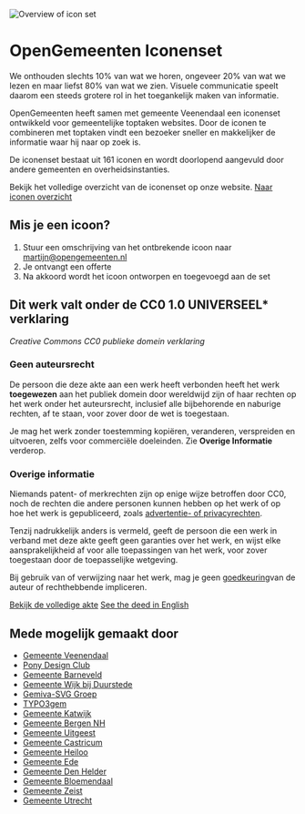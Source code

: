 ![Overview of icon set](https://www.opengemeenten.nl/fileadmin/afbeeldingen/iconenset.png)

# OpenGemeenten Iconenset

We onthouden slechts 10% van wat we horen, ongeveer 20% van wat we lezen en maar liefst 80% van wat we zien. Visuele communicatie speelt daarom een steeds grotere rol in het toegankelijk maken van informatie.

OpenGemeenten heeft samen met gemeente Veenendaal een iconenset ontwikkeld voor gemeentelijke toptaken websites. Door de iconen te combineren met toptaken vindt een bezoeker sneller en makkelijker de informatie waar hij naar op zoek is.

De iconenset bestaat uit 161 iconen en wordt doorlopend aangevuld door andere gemeenten en overheidsinstanties.

Bekijk het volledige overzicht van de iconenset op onze website.
[Naar iconen overzicht](https://www.gemeenteniconen.nl)

## Mis je een icoon?

1. Stuur een omschrijving van het ontbrekende icoon naar [martijn@opengemeenten.nl](mailto:martijn@opengemeenten.nl)
2. Je ontvangt een offerte
3. Na akkoord wordt het icoon ontworpen en toegevoegd aan de set

## Dit werk valt onder de CC0 1.0 UNIVERSEEL* verklaring

*Creative Commons CC0 publieke domein verklaring*

### Geen auteursrecht

De persoon die deze akte aan een werk heeft verbonden heeft het werk **toegewezen** aan het publiek domein door 
wereldwijd zijn of haar rechten op het werk onder het auteursrecht, inclusief alle bijbehorende en naburige rechten, 
af te staan, voor zover door de wet is toegestaan.

Je mag het werk zonder toestemming kopiëren, veranderen, verspreiden en uitvoeren, zelfs voor commerciële doeleinden. 
Zie **Overige Informatie** verderop.

### Overige informatie

Niemands patent- of merkrechten zijn op enige wijze betroffen door CC0, noch de rechten die andere personen kunnen 
hebben op het werk of op hoe het werk is gepubliceerd, zoals 
[advertentie- of privacyrechten](https://creativecommons.org/publicdomain/zero/1.0/deed.nl#ref-publicity-rights).

Tenzij nadrukkelijk anders is vermeld, geeft de persoon die een werk in verband met deze akte geeft geen garanties over 
het werk, en wijst elke aansprakelijkheid af voor alle toepassingen van het werk, voor zover toegestaan door de 
toepasselijke wetgeving.

Bij gebruik van of verwijzing naar het werk, mag je geen 
[goedkeuring](https://creativecommons.org/publicdomain/zero/1.0/deed.nl#ref-endorsement)van de auteur of rechthebbende 
impliceren.

[Bekijk de volledige akte](https://creativecommons.org/publicdomain/zero/1.0/deed.nl)
[See the deed in English](https://creativecommons.org/publicdomain/zero/1.0/deed.en)

## Mede mogelijk gemaakt door

- [Gemeente Veenendaal](https://www.veenendaal.nl/)
- [Pony Design Club](https://www.ponydesignclub.nl/)
- [Gemeente Barneveld](https://www.barneveld.nl/)
- [Gemeente Wijk bij Duurstede](https://www.wijkbijduurstede.nl/)
- [Gemiva-SVG Groep](https://www.gemiva-svg.nl/)
- [TYPO3gem](https://www.typo3gem.nl/)
- [Gemeente Katwijk](https://www.katwijk.nl/)
- [Gemeente Bergen NH](https://www.bergen-nh.nl/)
- [Gemeente Uitgeest](https://www.uitgeest.nl/)
- [Gemeente Castricum](https://www.castricum.nl/)
- [Gemeente Heiloo](https://www.heiloo.nl/)
- [Gemeente Ede](https://www.ede.nl/)
- [Gemeente Den Helder](https://www.denhelder.nl/)
- [Gemeente Bloemendaal](https://www.bloemendaal.nl/)
- [Gemeente Zeist](https://www.zeist.nl/)
- [Gemeente Utrecht](https://www.utrecht.nl/)
